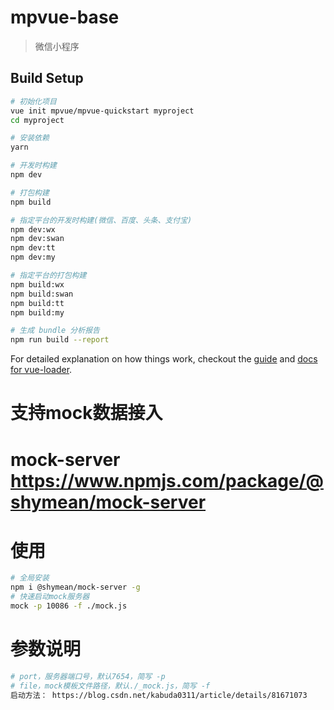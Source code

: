 # mpvue-base

> 微信小程序

## Build Setup

``` bash
# 初始化项目
vue init mpvue/mpvue-quickstart myproject
cd myproject

# 安装依赖
yarn

# 开发时构建
npm dev

# 打包构建
npm build

# 指定平台的开发时构建(微信、百度、头条、支付宝)
npm dev:wx
npm dev:swan
npm dev:tt
npm dev:my

# 指定平台的打包构建
npm build:wx
npm build:swan
npm build:tt
npm build:my

# 生成 bundle 分析报告
npm run build --report
```

For detailed explanation on how things work, checkout the [guide](http://vuejs-templates.github.io/webpack/) and [docs for vue-loader](http://vuejs.github.io/vue-loader).

# 支持mock数据接入
# mock-server https://www.npmjs.com/package/@shymean/mock-server
# 使用
``` bash
# 全局安装
npm i @shymean/mock-server -g
# 快速启动mock服务器
mock -p 10086 -f ./mock.js
```
# 参数说明
``` bash
# port，服务器端口号，默认7654，简写 -p
# file，mock模板文件路径，默认./_mock.js，简写 -f
启动方法： https://blog.csdn.net/kabuda0311/article/details/81671073
```